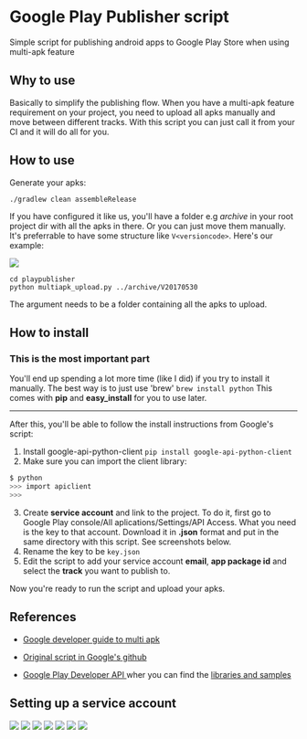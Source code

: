 # Google Play Publisher script
Simple script for publishing android apps to Google Play Store when using multi-apk feature

## Why to use
Basically to simplify the publishing flow. When you have a multi-apk feature requirement on your project, you need to upload all apks manually and move between different tracks. With this script you can just call it from your CI and it will do all for you.

## How to use
Generate your apks:

`./gradlew clean assembleRelease`

If you have configured it like us, you'll have a folder e.g *archive* in your root project dir with all the apks in there. Or you can just move them manually. It's preferrable to have some structure like `V<versioncode>`. Here's our example:

![](imgs/dirs_example.png)

```
cd playpublisher
python multiapk_upload.py ../archive/V20170530
```

The argument needs to be a folder containing all the apks to upload. 

## How to install
### This is the most important part
You'll end up spending a lot more time (like I did) if you try to install it manually. 
The best way is to just use 'brew'
`brew install python`
This comes with **pip** and **easy_install** for you to use later. 

---

After this, you'll be able to follow the install instructions from Google's script:

1. Install google-api-python-client
`pip install google-api-python-client`
2. Make sure you can import the client library:

  ```bash
  $ python
  >>> import apiclient
  >>>
  ```

3. Create **service account** and link to the project. To do it, first go to Google Play console/All aplications/Settings/API Access. What you need is the key to that account. Download it in **.json** format and put in the same directory with this script. See screenshots below.
4. Rename the key to be `key.json`
5. Edit the script to add your service account **email**, **app package id** and select the **track** you want to publish to.

Now you're ready to run the script and upload your apks.

## References
- [Google developer guide to multi apk](https://developer.android.com/google/play/publishing/multiple-apks.html)

- [Original script in Google's github](https://github.com/googlesamples/android-play-publisher-api/tree/master/v2/python)

- [Google Play Developer API
](https://developers.google.com/android-publisher/) wher you can find the [libraries and samples](https://developers.google.com/android-publisher/libraries)

## Setting up a service account

![](imgs/1.png)
![](imgs/2.png)
![](imgs/3.png)
![](imgs/4.png)
![](imgs/5.png)
![](imgs/6.png)
![](imgs/7.png)
